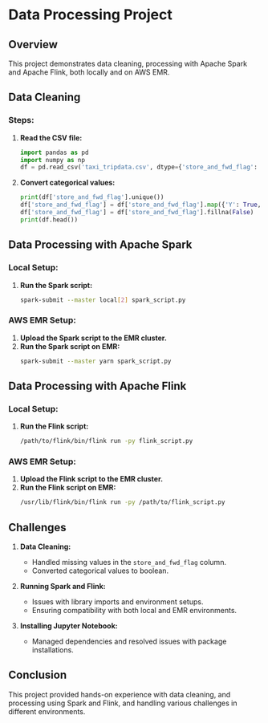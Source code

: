 # Data Processing Project

## Overview

This project demonstrates data cleaning, processing with Apache Spark and Apache Flink, both locally and on AWS EMR.

## Data Cleaning

### Steps:

1. **Read the CSV file:**
   ```python
   import pandas as pd
   import numpy as np
   df = pd.read_csv('taxi_tripdata.csv', dtype={'store_and_fwd_flag': 'category'})
    ```
2. **Convert categorical values:**
   ```python
   print(df['store_and_fwd_flag'].unique())
   df['store_and_fwd_flag'] = df['store_and_fwd_flag'].map({'Y': True, 'N': False})
   df['store_and_fwd_flag'] = df['store_and_fwd_flag'].fillna(False)
   print(df.head())
    ```
## Data Processing with Apache Spark

### Local Setup:

1. **Run the Spark script:**
   ```bash
   spark-submit --master local[2] spark_script.py
   ```

### AWS EMR Setup:

1. **Upload the Spark script to the EMR cluster.**
2. **Run the Spark script on EMR:**
   ```bash
   spark-submit --master yarn spark_script.py
   ```

## Data Processing with Apache Flink

### Local Setup:

1. **Run the Flink script:**
   ```bash
   /path/to/flink/bin/flink run -py flink_script.py
   ```

### AWS EMR Setup:

1. **Upload the Flink script to the EMR cluster.**
2. **Run the Flink script on EMR:**
   ```bash
   /usr/lib/flink/bin/flink run -py /path/to/flink_script.py
   ```

## Challenges

1. **Data Cleaning:**
   - Handled missing values in the `store_and_fwd_flag` column.
   - Converted categorical values to boolean.

2. **Running Spark and Flink:**
   - Issues with library imports and environment setups.
   - Ensuring compatibility with both local and EMR environments.

3. **Installing Jupyter Notebook:**
   - Managed dependencies and resolved issues with package installations.

## Conclusion

This project provided hands-on experience with data cleaning, and processing using Spark and Flink, and handling various challenges in different environments.
